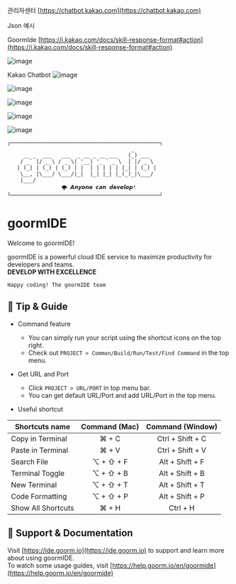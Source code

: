 관리자센터
[https://chatbot.kakao.com](https://chatbot.kakao.com)

Json 예시

GoormIde 
[https://i.kakao.com/docs/skill-response-format#action](https://i.kakao.com/docs/skill-response-format#action)

![image](https://user-images.githubusercontent.com/116808840/199216515-1cdc927f-aac9-4d02-859c-c5e5d8c7594c.png)


Kakao Chatbot
![image](https://user-images.githubusercontent.com/116808840/199216598-39694db0-673c-4cac-a1ab-b2b22f6da680.png)

![image](https://user-images.githubusercontent.com/116808840/199216807-78b8cb48-ae3c-4cd2-93e2-dcb51cd3e998.png)

![image](https://user-images.githubusercontent.com/116808840/199216891-fbe0d543-8df8-4b97-8561-978c3cc4ee44.png)

![image](https://user-images.githubusercontent.com/116808840/199216967-983bbebe-ee52-43fa-a4ea-f537a6306978.png)

![image](https://user-images.githubusercontent.com/116808840/199217229-77e10c44-405d-4052-b1b3-5b5fe1722ad7.png)






```
┌───────────────────────────────────────────────┐
                                       _       
     __ _  ___   ___  _ __ _ __ ___   (_) ___  
    / _` |/ _ \ / _ \| '__| '_ ` _ \  | |/ _ \ 
   | (_| | (_) | (_) | |  | | | | | |_| | (_) |
    \__, |\___/ \___/|_|  |_| |_| |_(_)_|\___/ 
    |___/                                      
			     🌩 𝘼𝙣𝙮𝙤𝙣𝙚 𝙘𝙖𝙣 𝙙𝙚𝙫𝙚𝙡𝙤𝙥!
└───────────────────────────────────────────────┘
```

# goormIDE
Welcome to goormIDE!

goormIDE is a powerful cloud IDE service to maximize productivity for developers and teams.  
**DEVELOP WITH EXCELLENCE**  

`Happy coding! The goormIDE team`


## 🔧 Tip & Guide

* Command feature
	* You can simply run your script using the shortcut icons on the top right.
	* Check out `PROJECT > Common/Build/Run/Test/Find Command` in the top menu.
	
* Get URL and Port
	* Click `PROJECT > URL/PORT` in top menu bar.
	* You can get default URL/Port and add URL/Port in the top menu.

* Useful shortcut
	
| Shortcuts name     | Command (Mac) | Command (Window) |
| ------------------ | :-----------: | :--------------: |
| Copy in Terminal   | ⌘ + C         | Ctrl + Shift + C |
| Paste in Terminal  | ⌘ + V         | Ctrl + Shift + V |
| Search File        | ⌥ + ⇧ + F     | Alt + Shift + F  |
| Terminal Toggle    | ⌥ + ⇧ + B     | Alt + Shift + B  |
| New Terminal       | ⌥ + ⇧ + T     | Alt + Shift + T  |
| Code Formatting    | ⌥ + ⇧ + P     | Alt + Shift + P  |
| Show All Shortcuts | ⌘ + H         | Ctrl + H         |

## 💬 Support & Documentation

Visit [https://ide.goorm.io](https://ide.goorm.io) to support and learn more about using goormIDE.  
To watch some usage guides, visit [https://help.goorm.io/en/goormide](https://help.goorm.io/en/goormide)
